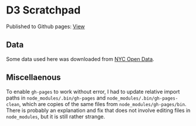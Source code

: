 # D3 Scratchpad

Published to Github pages: [View](https://adrianlafond.github.io/d3-scratch/)

## Data
Some data used here was downloaded from [NYC Open Data](https://opendata.cityofnewyork.us/).

## Miscellaenous
To enable `gh-pages` to work without error, I had to update relative import paths in `node_modules/.bin/gh-pages` and `node_modules/.bin/gh-pages-clean`, which are copies of the same files from `node_modules/gh-pages/bin`. There is probably an explanation and fix that does not involve editing files in `node_modules`, but it is still rather strange.